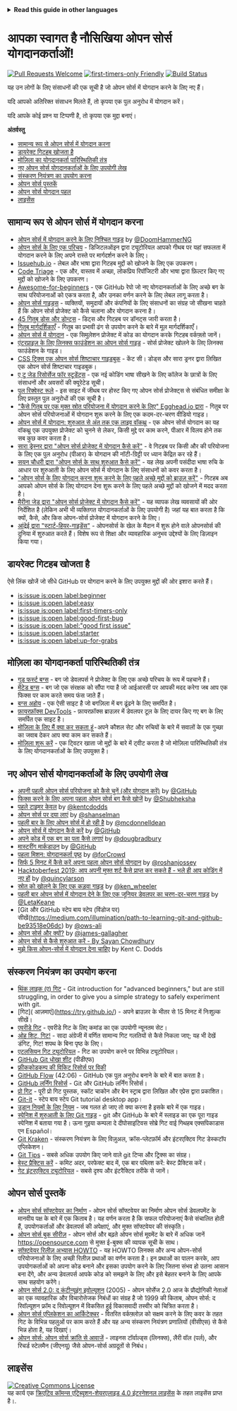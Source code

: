 <!-- Do not translate this -->
<details>
<summary>
<strong> Read this guide in other languages </strong>
</summary>
    <ul>
        <li><a href="./README.md"> English </a></li>
        <li><a href="./README-BN.md"> বাংলা </a></li>
        <li><a href="./README-CN.md"> 中文 </a></li>
        <li><a href="./README-RU.md"> русский </a></li>
        <li><a href="./README-RO.md"> Românesc </a></li>
        <li><a href="./README-IT.md"> Italiano </a></li>
        <li><a href="./README-ES.md"> Español </a></li>
        <li><a href="./README-pt-BR.md"> Português (BR) </a></li>
        <li><a href="./README-DE.md"> Deutsch </a></li>
        <li><a href="./README-GR.md"> Ελληνικά </a></li>
        <li><a href="./README-FR.md"> Français </a></li>
        <li><a href="./README-KO.md"> 한국어 </a></li>
        <li><a href="./README-JA.md"> 日本語 </a></li>
        <li><a href="./README-HI.md"> हिंदी </a></li>
    </ul>
</details>
<!-- Do not translate this -->

# आपका स्वागत है नौसिखिया ओपन सोर्स योगदानकर्ताओं!

[![Pull Requests Welcome](https://img.shields.io/badge/PRs-welcome-brightgreen.svg?style=flat)](http://makeapullrequest.com)
[![first-timers-only Friendly](https://img.shields.io/badge/first--timers--only-friendly-blue.svg)](https://www.firsttimersonly.com/)
[![Build Status](https://api.travis-ci.org/freeCodeCamp/how-to-contribute-to-open-source.svg?branch=master)](https://travis-ci.org/freeCodeCamp/how-to-contribute-to-open-source)

यह उन लोगों के लिए संसाधनों की एक सूची है जो ओपन सोर्स में योगदान करने के लिए नए हैं।

यदि आपको अतिरिक्त संसाधन मिलते हैं, तो कृपया एक पुल अनुरोध में योगदान करें।

यदि आपके कोई प्रश्न या टिप्पणी है, तो कृपया एक मुद्दा बनाएं।

**अंतर्वस्तु**

- [सामान्य रूप से ओपन सोर्स में योगदान करना](#contributing-to-open-source-in-general)
- [डायरेक्ट गिटहब खोजता है](#direct-github-searches)
- [मोज़िला का योगदानकर्ता पारिस्थितिकी तंत्र](#mozillas-contributor-ecosystem)
- [नए ओपन सोर्स योगदानकर्ताओं के लिए उपयोगी लेख](#useful-articles-for-new-open-source-contributors)
- [संस्करण नियंत्रण का उपयोग करना](#using-version-control)
- [ओपन सोर्स पुस्तकें](#open-source-books)
- [ओपन सोर्स योगदान पहल](#open-source-contribution-initiatives)
- [लाइसेंस](#license)

## सामान्य रूप से ओपन सोर्स में योगदान करना
- [ओपन सोर्स में योगदान करने के लिए निश्चित गाइड](https://www.freecodecamp.org/news/the-definitive-guide-to-contributing-to-open-source-900d5f9f2282/) by [@DoomHammerNG](https://twitter.com/DoomHammerNG)
- [ओपन सोर्स के लिए एक परिचय](https://www.digitalocean.com/community/tutorial_series/an-introduction-to-open-source) - डिजिटलऑइन द्वारा ट्यूटोरियल आपको गीथब पर यहां सफलता में योगदान करने के लिए अपने रास्ते पर मार्गदर्शन करने के लिए।
- [Issuehub.io](http://issuehub.io/) - लेबल और भाषा द्वारा गिटहब मुद्दों को खोजने के लिए एक उपकरण।
- [Code Triage](https://www.codetriage.com/) - एक और, वास्तव में अच्छा, लोकप्रिय रिपॉजिटरी और भाषा द्वारा फ़िल्टर किए गए मुद्दों को खोजने के लिए उपकरण।
- [Awesome-for-beginners](https://github.com/MunGell/awesome-for-beginners) - एक GitHub रेपो जो नए योगदानकर्ताओं के लिए अच्छे बग के साथ परियोजनाओं को एकत्र करता है, और उनका वर्णन करने के लिए लेबल लागू करता है।
- [ओपन सोर्स गाइड्स](https://opensource.guide/) - व्यक्तियों, समुदायों और कंपनियों के लिए संसाधनों का संग्रह जो सीखना चाहते हैं कि ओपन सोर्स प्रोजेक्ट को कैसे चलाना और योगदान करना है।
- [45 गितुब डोस और डोन्ट्स](https://hackernoon.com/45-github-issues-dos-and-donts-dfec9ab4b612) - डिट्स और गिटहब पर डॉनट्स जारी करता है।
- [गितुब मार्गदर्शिकाएँ](https://guides.github.com/) - गितुब का प्रभावी ढंग से उपयोग करने के बारे में मूल मार्गदर्शिकाएँ।
- [ओपन सोर्स में योगदान](https://github.com/danthareja/contribute-to-open-source) - एक सिमुलेशन प्रोजेक्ट में कोड का योगदान करके गिटहब वर्कफ़्लो जानें।
- [एंटरप्राइज़ के लिए लिनक्स फाउंडेशन का ओपन सोर्स गाइड](https://www.linuxfoundation.org/resources/open-source-guides/) - सोर्स प्रोजेक्ट खोलने के लिए लिनक्स फाउंडेशन के गाइड।
- [CSS ट्रिक्स एक ओपन सोर्स शिष्टाचार गाइडबुक](https://css-tricks.com/open-source-etiquette-guidebook/) - केंट सी। डोड्स और सारा ड्रनर द्वारा लिखित एक ओपन सोर्स शिष्टाचार गाइडबुक।
- [ए टू जेड रिसोर्सेज फॉर स्टूडेंट्स](https://github.com/dipakkr/A-to-Z-Resources-for-Students) - एक नई कोडिंग भाषा सीखने के लिए कॉलेज के छात्रों के लिए संसाधनों और अवसरों की क्यूरेटेड सूची।
- [पुल रिक्वेस्ट रूले](http://www.pullrequestroulette.com/) - इस साइट में जीथब पर होस्ट किए गए ओपन सोर्स प्रोजेक्ट्स से संबंधित समीक्षा के लिए प्रस्तुत पुल अनुरोधों की एक सूची है।
- ["कैसे गितुब पर एक मुक्त स्रोत परियोजना में योगदान करने के लिए" Egghead.io द्वारा](https://egghead.io/courses/how-to-contribute-to-an-open-source-project-on-github) - गितुब पर ओपन सोर्स परियोजनाओं में योगदान शुरू करने के लिए एक कदम-दर-चरण वीडियो गाइड।
- [ओपन सोर्स में योगदान: शुरुआत से अंत तक एक लाइव वॉकथ्रू](https://medium.com/@kevinjin/contributing-to-open-source-walkthrough-part-0-b3dc43e6b720) - एक ओपन सोर्स योगदान का यह वॉकथ्रू एक उपयुक्त प्रोजेक्ट को चुनने से लेकर, किसी मुद्दे पर काम करने, पीआर में विलय होने तक सब कुछ कवर करता है।
- [सारा ड्रेस्नर द्वारा "ओपन सोर्स प्रोजेक्ट में योगदान कैसे करें"](https://css-tricks.com/how-to-contribute-to-an-open-source-project/) - वे गिटहब पर किसी और की परियोजना के लिए एक पुल अनुरोध (पीआर) के योगदान की नॉटी-ग्रिट्टी पर ध्यान केंद्रित कर रहे हैं।
- [सयन चौधरी द्वारा "ओपन सोर्स के साथ शुरुआत कैसे करें"](https://www.hackerearth.com:443/getstarted-opensource/) - यह लेख अपनी पसंदीदा भाषा रुचि के आधार पर शुरुआती के लिए ओपन सोर्स में योगदान के लिए संसाधनों को कवर करता है।
- ["ओपन सोर्स के लिए योगदान करना शुरू करने के लिए पहले अच्छे मुद्दों को ब्राउज़ करें"](https://github.blog/2020-01-22-browse-good-first-issues-to-start-contributing-to-open-source/) - गिटहब अब आपको ओपन सोर्स के लिए योगदान देना शुरू करने के लिए पहले अच्छे मुद्दों को खोजने में मदद करता है।
- [मैरीना जेड द्वारा "ओपन सोर्स प्रोजेक्ट में योगदान कैसे करें"](https://rubygarage.org/blog/how-contribute-to-open-source-projects) - यह व्यापक लेख व्यवसायों की ओर निर्देशित है (लेकिन अभी भी व्यक्तिगत योगदानकर्ताओं के लिए उपयोगी है) जहां यह बात करता है कि क्यों, कैसे, और किस ओपन-सोर्स प्रोजेक्ट में योगदान करने के लिए।
- [आंद्रेई द्वारा "स्टार्ट-हियर-गाइडेंस"](https://github.com/zero-to-mastery/start-here-guidelines) -
ओपनसोर्स के खेल के मैदान में शुरू होने वाले ओपनसोर्स की दुनिया में शुरुआत करते हैं। विशेष रूप से शिक्षा और व्यावहारिक अनुभव उद्देश्यों के लिए डिज़ाइन किया गया।

## डायरेक्ट गिटहब खोजता है
ऐसे लिंक खोजें जो सीधे GitHub पर योगदान करने के लिए उपयुक्त मुद्दों की ओर इशारा करते हैं।
- [is:issue is:open label:beginner](https://github.com/search?utf8=%E2%9C%93&q=is%3Aissue+is%3Aopen+label%3Abeginner)
- [is:issue is:open label:easy](https://github.com/search?utf8=%E2%9C%93&q=is%3Aissue+is%3Aopen+label%3Aeasy)
- [is:issue is:open label:first-timers-only](https://github.com/search?utf8=%E2%9C%93&q=is%3Aissue+is%3Aopen+label%3Afirst-timers-only)
- [is:issue is:open label:good-first-bug](https://github.com/search?utf8=%E2%9C%93&q=is%3Aissue+is%3Aopen+label%3Agood-first-bug)
- [is:issue is:open label:"good first issue"](https://github.com/search?utf8=%E2%9C%93&q=is%3Aissue+is%3Aopen+label%3A"good+first+issue")
- [is:issue is:open label:starter](https://github.com/search?utf8=%E2%9C%93&q=is%3Aissue+is%3Aopen+label%3Astarter)
- [is:issue is:open label:up-for-grabs](https://github.com/search?utf8=%E2%9C%93&q=is%3Aissue+is%3Aopen+label%3Aup-for-grabs)

## मोज़िला का योगदानकर्ता पारिस्थितिकी तंत्र
- [गुड फर्स्ट बग्स](https://bugzil.la/sw:%22[good%20first%20bug]%22&limit=0) - बग जो डेवलपर्स ने प्रोजेक्ट के लिए एक अच्छे परिचय के रूप में पहचाने हैं।
- [मेंटेड बग्स](https://bugzilla.mozilla.org/buglist.cgi?quicksearch=mentor%3A%40) - बग जो एक संरक्षक को सौंपा गया है जो आईआरसी पर आपकी मदद करेगा जब आप एक फिक्स पर काम करते समय फंस जाते हैं।
- [बग्स अहोय](https://www.joshmatthews.net/bugsahoy/) - एक ऐसी साइट है जो बगज़िला में बग ढूंढने के लिए समर्पित है।
- [फ़ायरफ़ॉक्स DevTools](http://firefox-dev.tools/) - फ़ायरफ़ॉक्स ब्राउज़र में डेवलपर टूल के लिए दायर किए गए बग के लिए समर्पित एक साइट है।
- [मोज़िला के लिए मैं क्या कर सकता हूं](https://whatcanidoformozilla.org/) - अपने कौशल सेट और रुचियों के बारे में सवालों के एक गुच्छा का जवाब देकर आप क्या काम कर सकते हैं।
- [मोज़िला शुरू करें](https://twitter.com/StartMozilla) - एक ट्विटर खाता जो मुद्दों के बारे में ट्वीट करता है जो मोज़िला पारिस्थितिकी तंत्र के लिए योगदानकर्ताओं के लिए उपयुक्त है।

## नए ओपन सोर्स योगदानकर्ताओं के लिए उपयोगी लेख
- [अपनी पहली ओपन सोर्स परियोजना को कैसे चुनें (और योगदान करें)](https://github.com/collections/choosing-projects) by [@GitHub](https://github.com/github)
- [फिक्स करने के लिए अपना पहला ओपन सोर्स बग कैसे खोजें](https://www.freecodecamp.org/news/finding-your-first-open-source-project-or-bug-to-work-on-1712f651e5ba/) by [@Shubheksha](https://github.com/Shubheksha)
- [पहले टाइमर केवल](https://kentcdodds.com/blog/first-timers-only/) by [@kentcdodds](https://github.com/kentcdodds)
- [ओपन सोर्स पर दया लाएं](https://web.archive.org/web/20201009150545/https://www.hanselman.com/blog/bring-kindness-back-to-open-source) by [@shanselman](https://github.com/shanselman)
- [पहली बार के लिए ओपन सोर्स में हो रही है](https://www.nearform.com/blog/getting-into-open-source-for-the-first-time/) by [@mcdonnelldean](https://github.com/mcdonnelldean)
- [ओपन सोर्स में योगदान कैसे करें](https://opensource.guide/how-to-contribute/) by [@GitHub](https://github.com/github)
- [अपने कोड में एक बग का पता कैसे लगाएं](https://8thlight.com/blog/doug-bradbury/2016/06/29/how-to-find-bug-in-your-code.html) by [@dougbradbury](https://twitter.com/dougbradbury)
- [मास्टरींग मार्कडाउन](https://guides.github.com/features/mastering-markdown/) by [@GitHub](https://github.com/github)
- [पहला मिशन: योगदानकर्ता पृष्ठ](https://medium.com/@forCrowd/first-mission-contributors-page-df24e6e70705#.2v2g0no29) by [@forCrowd](https://github.com/forCrowd)
- [सिर्फ 5 मिनट में कैसे करें अपना पहला ओपन सोर्स योगदान](https://www.freecodecamp.org/news/how-to-make-your-first-open-source-contribution-in-just-5-minutes-aaad1fc59c9a/) by [@roshanjossey](https://github.com/Roshanjossey/)
- [Hacktoberfest 2019: आप अपनी मुफ्त शर्ट कैसे प्राप्त कर सकते हैं - भले ही आप कोडिंग में नए हों](https://www.freecodecamp.org/news/hacktoberfest-2018-how-you-can-get-your-free-shirt-even-if-youre-new-to-coding-96080dd0b01b/) by [@quincylarson](https://www.freecodecamp.org/news/author/quincylarson/)
- [स्रोत को खोलने के लिए एक कड़वा गाइड](https://medium.com/codezillas/a-bitter-guide-to-open-source-a8e3b6a3c1c4) by [@ken_wheeler](https://medium.com/@ken_wheeler)
- [पहली बार ओपन सोर्स में योगदान देने के लिए एक जूनियर डेवलपर का चरण-दर-चरण गाइड](https://hackernoon.com/contributing-to-open-source-the-sharks-are-photoshopped-47e22db1ab86) by [@LetaKeane](https://hackernoon.com/u/letakeane)
- [Git और GitHub स्टेप बाय स्टेप (विंडोज पर) सीखें(https://medium.com/illumination/path-to-learning-git-and-github-be93518e06dc) by [@ows-ali](https://medium.com/@ows_ali)
- [ओपन सोर्स और क्यों?](https://careerkarma.com/blog/open-source-projects-for-beginners/) by [@james-gallagher](https://careerkarma.com/blog/author/jamesgallagher/)
- [ओपन सोर्स से कैसे शुरुआत करें - By Sayan Chowdhury](https://www.hackerearth.com/getstarted-opensource/)
- [मुझे किस ओपन-सोर्स में योगदान देना चाहिए](https://kentcdodds.com/blog/what-open-source-project-should-i-contribute-to/) by Kent C. Dodds

## संस्करण नियंत्रण का उपयोग करना
- [थिंक लाइक (ए) गिट](http://think-like-a-git.net/) - Git introduction for "advanced beginners," but are still struggling, in order to give you a simple strategy to safely experiment with git.
- [गिट]( आज़माएं](https://try.github.io/) - अपने ब्राउज़र के भीतर से 15 मिनट में निःशुल्क सीखें।
- [एवरीडे गिट](https://git-scm.com/docs/giteveryday) - एवरीडे गिट के लिए कमांड का एक उपयोगी न्यूनतम सेट।
- [ओह शिट, गिट!](https://ohshitgit.com/) - सादा अंग्रेजी में वर्णित सामान्य गिट गलतियों से कैसे निकला जाए; यह भी देखें डंगिट, गिट! शपथ के बिना पृष्ठ के लिए।
- [एटलसियन गिट ट्यूटोरियल](https://www.atlassian.com/git/tutorials) - गिट का उपयोग करने पर विभिन्न ट्यूटोरियल।
- [GitHub Git धोखा शीट](https://education.github.com/git-cheat-sheet-education.pdf) (पीडीएफ)
- [फ्रीककोडकम्प की विकिट रिसोर्स पर विकी](https://forum.freecodecamp.org/t/wiki-git-resources/13136)
- [GitHub Flow](https://www.youtube.com/watch?v=juLIxo42A_s) (42:06) - GitHub एक पुल अनुरोध बनाने के बारे में बात करता है।
- [GitHub लर्निंग रिसोर्स](https://docs.github.com/en/free-pro-team@latest/github/getting-started-with-github/git-and-github-learning-resources) - Git और GitHub लर्निंग रिसोर्स।
- [प्रो गिट](https://git-scm.com/book/en/v2) - पूरी प्रो गिट पुस्तक, स्कॉट चाकोन और बेन स्ट्राब द्वारा लिखित और एप्रेस द्वारा प्रकाशित।
- [Git-it](https://github.com/jlord/git-it-electron) - स्टेप बाय स्टेप Git tutorial desktop app।
- [उड़ान नियमों के लिए नियम](https://github.com/k88hudson/git-flight-rules) - जब गलत हो जाए तो क्या करना है इसके बारे में एक गाइड।
- [स्पेनिश में शुरुआती के लिए Git गाइड](https://platzi.github.io/git-slides/#/) - git और GitHub के बारे में स्लाइड का एक पूरा गाइड स्पेनिश में बताया गया है। ऊना गुइया कम्पला दे दीपोसाइटिवस सोब्रे गिट वाई गिथहब एक्सपिकाडास एन Español।
- [Git Kraken](https://www.gitkraken.com/git-client) - संस्करण नियंत्रण के लिए विज़ुअल, क्रॉस-प्लेटफ़ॉर्म और इंटरएक्टिव गिट डेस्कटॉप एप्लिकेशन।
- [Git Tips](https://github.com/git-tips/tips) - सबसे अधिक उपयोग किए जाने वाले git टिप्स और ट्रिक्स का संग्रह।
- [बेस्ट प्रैक्टिस करें](https://sethrobertson.github.io/GitBestPractices/) - कमिट अदर, परफेक्ट बाद में, एक बार पब्लिश करें: बेस्ट प्रैक्टिस करें।
- [गेट इंटरएक्टिव ट्यूटोरियल](https://learngitbranching.js.org/) - सबसे दृश्य और इंटरैक्टिव तरीके से जानें।

## ओपन सोर्स पुस्तकें
- [ओपन सोर्स सॉफ्टवेयर का निर्माण](https://producingoss.com/) - ओपन सोर्स सॉफ्टवेयर का निर्माण ओपन सोर्स डेवलपमेंट के मानवीय पक्ष के बारे में एक किताब है। यह वर्णन करता है कि सफल परियोजनाएं कैसे संचालित होती हैं, उपयोगकर्ताओं और डेवलपर्स की अपेक्षाएं, और मुफ्त सॉफ्टवेयर की संस्कृति।
- [ओपन सोर्स बुक सीरीज़](https://opensource.com/resources/ebooks) - ओपन सोर्स और बढ़ते ओपन सोर्स मूवमेंट के बारे में अधिक जानें https://opensource.com से मुफ्त ई-बुक्स की व्यापक सूची के साथ।
- [सॉफ़्टवेयर रिलीज़ अभ्यास HOWTO](https://tldp.org/HOWTO/Software-Release-Practice-HOWTO/) - यह HOWTO लिनक्स और अन्य ओपन-सोर्स परियोजनाओं के लिए अच्छी रिलीज़ प्रथाओं का वर्णन करता है। इन प्रथाओं का पालन करके, आप उपयोगकर्ताओं को अपना कोड बनाने और इसका उपयोग करने के लिए जितना संभव हो उतना आसान बना देंगे, और अन्य डेवलपर्स आपके कोड को समझने के लिए और इसे बेहतर बनाने के लिए आपके साथ सहयोग करेंगे।
- [ओपन सोर्स 2.0: द कंटीन्यूइंग इवोल्यूशन](https://archive.org/details/opensources2.000diborich) (2005) - ओपन सोर्सेज 2.0 आज के प्रौद्योगिकी नेताओं का एक व्यावहारिक और विचारोत्तेजक निबंधों का संग्रह है जो 1999 की किताब, ओपन सोर्स: द रिवॉल्यूशन फ्रॉम द रिवोल्यूशन में विकसित हुई विकासवादी तस्वीर को चित्रित करता है।
- [ओपन सोर्स एप्लिकेशन का आर्किटेक्चर](http://www.aosabook.org/en/git.html) - वितरित वर्कफ़्लोज़ को सक्षम करने के लिए कवर के तहत गिट के विभिन्न पहलुओं पर काम करते हैं और यह अन्य संस्करण नियंत्रण प्रणालियों (वीसीएस) से कैसे भिन्न होता है, यह दिखाएं।
- [ओपन सोर्स: ओपन सोर्स क्रांति से आवाजें](https://www.oreilly.com/openbook/opensources/book/) - लाइनस टॉर्वाल्ड्स (लिनक्स), लैरी वॉल (पर्ल), और रिचर्ड स्टेलमैन (जीएनयू) जैसे ओपन-सोर्स अग्रदूतों से निबंध।

## लाइसेंस
<a rel="license" href="https://creativecommons.org/licenses/by-sa/4.0/"><img alt="Creative Commons License" style="border-width:0" src="https://licensebuttons.net/l/by-sa/4.0/88x31.png" /></a><br />यह कार्य एक <a rel="license" href="https://creativecommons.org/licenses/by-sa/4.0/">क्रिएटिव कॉमन्स एट्रिब्यूशन-शेयरएलाइड 4.0 इंटरनेशनल लाइसेंस</a> के तहत लाइसेंस प्राप्त है।.
